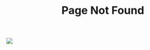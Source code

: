 ﻿---
title: "Page Not Found"
excerpt: "Page not found. Your pixels are in another canvas."
sitemap: false
permalink: /404.html
---

![](https://ji5485.github.io/static/97af6ea914c108ea5ca44f03d52bcebd/dabbe/importance-of-404-error-page-6.png)